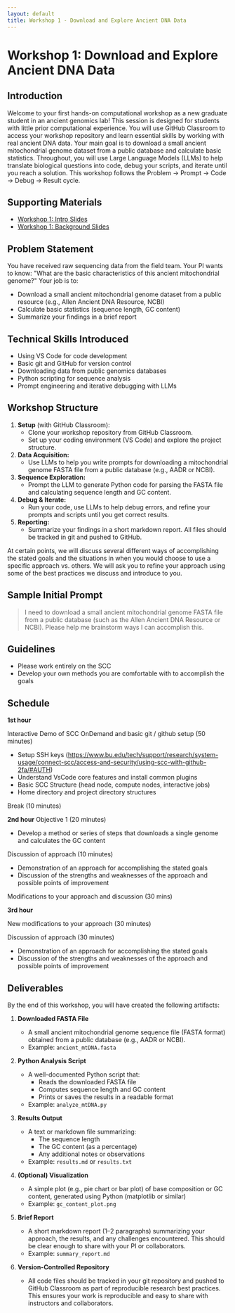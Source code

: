 ```yaml
---
layout: default
title: Workshop 1 - Download and Explore Ancient DNA Data
---
```


# Workshop 1: Download and Explore Ancient DNA Data

## Introduction
Welcome to your first hands-on computational workshop as a new graduate student in an ancient genomics lab! This session is designed for students with little prior computational experience. You will use GitHub Classroom to access your workshop repository and learn essential skills by working with real ancient DNA data. Your main goal is to download a small ancient mitochondrial genome dataset from a public database and calculate basic statistics. Throughout, you will use Large Language Models (LLMs) to help translate biological questions into code, debug your scripts, and iterate until you reach a solution. This workshop follows the Problem → Prompt → Code → Debug → Result cycle.

## Supporting Materials
- [Workshop 1: Intro Slides](workshop_1_introduction_slides.html)
- [Workshop 1: Background Slides](workshop_1_background_slides.html)

## Problem Statement
You have received raw sequencing data from the field team. Your PI wants to know: "What are the basic characteristics of this ancient mitochondrial genome?" Your job is to:
- Download a small ancient mitochondrial genome dataset from a public resource (e.g., Allen Ancient DNA Resource, NCBI)
- Calculate basic statistics (sequence length, GC content)
- Summarize your findings in a brief report

## Technical Skills Introduced
- Using VS Code for code development
- Basic git and GitHub for version control
- Downloading data from public genomics databases
- Python scripting for sequence analysis
- Prompt engineering and iterative debugging with LLMs

## Workshop Structure
1. **Setup** (with GitHub Classroom):
   - Clone your workshop repository from GitHub Classroom.
   - Set up your coding environment (VS Code) and explore the project structure.
2. **Data Acquisition:**
   - Use LLMs to help you write prompts for downloading a mitochondrial genome FASTA file from a public database (e.g., AADR or NCBI).
3. **Sequence Exploration:**
   - Prompt the LLM to generate Python code for parsing the FASTA file and calculating sequence length and GC content.
4. **Debug & Iterate:**
   - Run your code, use LLMs to help debug errors, and refine your prompts and scripts until you get correct results.
5. **Reporting:**
   - Summarize your findings in a short markdown report. All files should be tracked in git and pushed to GitHub.

At certain points, we will discuss several different ways of accomplishing the stated goals and the situations in when you would choose
to use a specific approach vs. others. We will ask you to refine your approach using some of the best practices we discuss and introduce
to you. 


## Sample Initial Prompt

> I need to download a small ancient mitochondrial genome FASTA file from a public database (such as the Allen Ancient DNA Resource or NCBI). Please help me brainstorm ways I can accomplish this.

## Guidelines
   - Please work entirely on the SCC
   - Develop your own methods you are comfortable with to accomplish the goals

## Schedule

**1st hour**

Interactive Demo of SCC OnDemand and basic git / github setup (50 minutes)
- Setup SSH keys (https://www.bu.edu/tech/support/research/system-usage/connect-scc/access-and-security/using-scc-with-github-2fa/#AUTH)
- Understand VsCode core features and install common plugins
- Basic SCC Structure (head node, compute nodes, interactive jobs)
- Home directory and project directory structures

Break (10 minutes)

**2nd hour**
Objective 1 (20 minutes)
- Develop a method or series of steps that downloads a single genome and calculates the GC content

Discussion of approach (10 minutes)
- Demonstration of an approach for accomplishing the stated goals
- Discussion of the strengths and weaknesses of the approach and possible points of improvement

Modifications to your approach and discussion (30 mins)

**3rd hour**

New modifications to your approach (30 minutes)

Discussion of approach (30 minutes)
- Demonstration of an approach for accomplishing the stated goals
- Discussion of the strengths and weaknesses of the approach and possible points of improvement


## Deliverables
By the end of this workshop, you will have created the following artifacts:

1. **Downloaded FASTA File**
   - A small ancient mitochondrial genome sequence file (FASTA format) obtained from a public database (e.g., AADR or NCBI).
   - Example: `ancient_mtDNA.fasta`

2. **Python Analysis Script**
   - A well-documented Python script that:
     - Reads the downloaded FASTA file
     - Computes sequence length and GC content
     - Prints or saves the results in a readable format
   - Example: `analyze_mtDNA.py`

3. **Results Output**
   - A text or markdown file summarizing:
     - The sequence length
     - The GC content (as a percentage)
     - Any additional notes or observations
   - Example: `results.md` or `results.txt`

4. **(Optional) Visualization**
   - A simple plot (e.g., pie chart or bar plot) of base composition or GC content, generated using Python (matplotlib or similar)
   - Example: `gc_content_plot.png`

5. **Brief Report**
   - A short markdown report (1–2 paragraphs) summarizing your approach, the results, and any challenges encountered. This should be clear enough to share with your PI or collaborators.
   - Example: `summary_report.md`

6. **Version-Controlled Repository**
   - All code files should be tracked in your git repository and pushed to GitHub Classroom as part of reproducible research best practices. This ensures your work is reproducible and easy to share with instructors and collaborators.
